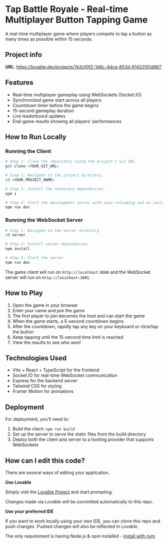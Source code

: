 
# Tap Battle Royale - Real-time Multiplayer Button Tapping Game

A real-time multiplayer game where players compete to tap a button as many times as possible within 15 seconds.

## Project info

**URL**: https://lovable.dev/projects/7e3cf0f2-1d6c-4dca-853d-61423151d967

## Features

- Real-time multiplayer gameplay using WebSockets (Socket.IO)
- Synchronized game start across all players
- Countdown timer before the game begins
- 15-second gameplay duration
- Live leaderboard updates
- End-game results showing all players' performances

## How to Run Locally

### Running the Client

```sh
# Step 1: Clone the repository using the project's Git URL.
git clone <YOUR_GIT_URL>

# Step 2: Navigate to the project directory.
cd <YOUR_PROJECT_NAME>

# Step 3: Install the necessary dependencies.
npm i

# Step 4: Start the development server with auto-reloading and an instant preview.
npm run dev
```

### Running the WebSocket Server

```sh
# Step 1: Navigate to the server directory
cd server

# Step 2: Install server dependencies
npm install

# Step 3: Start the server
npm run dev
```

The game client will run on `http://localhost:8080` and the WebSocket server will run on `http://localhost:3001`.

## How to Play

1. Open the game in your browser
2. Enter your name and join the game
3. The first player to join becomes the host and can start the game
4. When the game starts, a 5-second countdown begins
5. After the countdown, rapidly tap any key on your keyboard or click/tap the button
6. Keep tapping until the 15-second time limit is reached
7. View the results to see who won!

## Technologies Used

- Vite + React + TypeScript for the frontend
- Socket.IO for real-time WebSocket communication
- Express for the backend server
- Tailwind CSS for styling
- Framer Motion for animations

## Deployment

For deployment, you'll need to:

1. Build the client: `npm run build`
2. Set up the server to serve the static files from the build directory
3. Deploy both the client and server to a hosting provider that supports WebSockets

## How can I edit this code?

There are several ways of editing your application.

**Use Lovable**

Simply visit the [Lovable Project](https://lovable.dev/projects/7e3cf0f2-1d6c-4dca-853d-61423151d967) and start prompting.

Changes made via Lovable will be committed automatically to this repo.

**Use your preferred IDE**

If you want to work locally using your own IDE, you can clone this repo and push changes. Pushed changes will also be reflected in Lovable.

The only requirement is having Node.js & npm installed - [install with nvm](https://github.com/nvm-sh/nvm#installing-and-updating)

